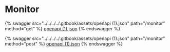 # Monitor

{% swagger src="../../../../.gitbook/assets/openapi (1).json" path="/monitor" method="get" %}
[openapi (1).json](<../../../../.gitbook/assets/openapi (1).json>)
{% endswagger %}

{% swagger src="../../../../.gitbook/assets/openapi (1).json" path="/monitor" method="post" %}
[openapi (1).json](<../../../../.gitbook/assets/openapi (1).json>)
{% endswagger %}
